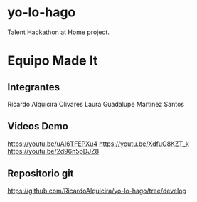 # yo-lo-hago
Talent Hackathon at Home project.

# Equipo Made It

## Integrantes
Ricardo Alquicira Olivares
Laura Guadalupe Martinez Santos

## Videos Demo
https://youtu.be/uAI6TFEPXu4
https://youtu.be/XdfuO8KZT_k
https://youtu.be/2d96n5pDJZ8

## Repositorio git
https://github.com/RicardoAlquicira/yo-lo-hago/tree/develop